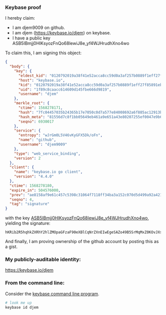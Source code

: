 ### Keybase proof

I hereby claim:

  * I am djem9009 on github.
  * I am djem (https://keybase.io/djem) on keybase.
  * I have a public key ASB5IBmjj0HlKsyozFnQo68lewiJ8e_yf4WJHrudhXno4wo

To claim this, I am signing this object:

```json
{
  "body": {
    "key": {
      "eldest_kid": "0120792019a38f41e52acca8cc59d0a3af257b0889f1eff27f85891ebb9d8579e8e30a",
      "host": "keybase.io",
      "kid": "0120792019a38f41e52acca8cc59d0a3af257b0889f1eff27f85891ebb9d8579e8e30a",
      "uid": "1f89c8caacc614609d145fbe666d9819",
      "username": "djem"
    },
    "merkle_root": {
      "ctime": 1568278171,
      "hash": "7fc04457035b24365b17e7050c0d7a577e84008692a6f885ac12913bd458d63baa1fd06a949882286c7fe209eba76165d35898642eb5e3c0951bbab01c37507c",
      "hash_meta": "81556d7c8f1bb05649eb461a9e651a43e80207255ef0047e9b6840750e83b4ff",
      "seqno": 6930017
    },
    "service": {
      "entropy": "wJrGm0L5V46vKyGFX5Dk/oFn",
      "name": "github",
      "username": "djem9009"
    },
    "type": "web_service_binding",
    "version": 2
  },
  "client": {
    "name": "keybase.io go client",
    "version": "4.4.0"
  },
  "ctime": 1568278180,
  "expire_in": 504576000,
  "prev": "ae8158af9e61c457c5398c31064f7118ff34ba3a152c070d5d499a92a421dea9",
  "seqno": 4,
  "tag": "signature"
}
```

with the key [ASB5IBmjj0HlKsyozFnQo68lewiJ8e_yf4WJHrudhXno4wo](https://keybase.io/djem), yielding the signature:

```
hKRib2R5hqhkZXRhY2hlZMOpaGFzaF90eXBlCqNrZXnEIwEgeSAZo49B5SrMqMxZ0KOvJXsIifHv8n+FiR67nYV56OMKp3BheWxvYWTESpcCBMQgroFYr55hxFfFOYwxBk9xGP80ujoVLAcNXUmakqQh3qnEIAuByzTPW2fwwW8ft3LLtl8Ez73lKJcIyPpdRxCxF49kAgHCo3NpZ8RAdjVOiLlZVh3lL7H1ztgjLpNsYKiFh0/F71CdVG/7wwttSjP+M4iC+muZyRIFtHYa9CZ82PogIyzD16ZQOS0VCqhzaWdfdHlwZSCkaGFzaIKkdHlwZQildmFsdWXEIPSpzPbXdc0gwa2xUQozfTzhbSUXSs8ECsWkLoO+jxR5o3RhZ80CAqd2ZXJzaW9uAQ==

```

And finally, I am proving ownership of the github account by posting this as a gist.

### My publicly-auditable identity:

https://keybase.io/djem

### From the command line:

Consider the [keybase command line program](https://keybase.io/download).

```bash
# look me up
keybase id djem
```
